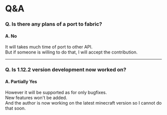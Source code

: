 # Q&A

### Q. Is there any plans of a port to fabric?
#### A. No

It will takes much time of port to other API.  
But if someone is willing to do that, I will accept the contribution.

---
### Q. Is 1.12.2 version development now worked on?
#### A. Partially Yes

However it will be supported as for only bugfixes.  
New features won't be added.  
And the author is now working on the latest minecraft version so I cannot do that soon.
